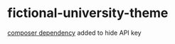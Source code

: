 # fictional-university-theme

[composer dependency](https://github.com/vlucas/phpdotenv) added to hide API key
